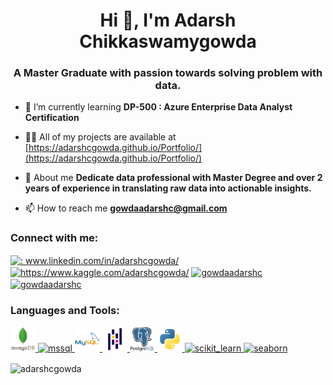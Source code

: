 <h1 align="center">Hi 👋, I'm Adarsh Chikkaswamygowda</h1>
<h3 align="center">A Master Graduate with passion towards solving problem with data.</h3>

- 🌱 I’m currently learning **DP-500 : Azure Enterprise Data Analyst Certification**

- 👨‍💻 All of my projects are available at [https://adarshcgowda.github.io/Portfolio/](https://adarshcgowda.github.io/Portfolio/)

- 💬 About me **Dedicate data professional with Master Degree and over 2 years of experience in translating raw data into actionable insights.**

- 📫 How to reach me **gowdaadarshc@gmail.com**

<h3 align="left">Connect with me:</h3>
<p align="left">
<a href="https://linkedin.com/in/: www.linkedin.com/in/adarshcgowda/" target="blank"><img align="center" src="https://raw.githubusercontent.com/rahuldkjain/github-profile-readme-generator/master/src/images/icons/Social/linked-in-alt.svg" alt=": www.linkedin.com/in/adarshcgowda/" height="30" width="40" /></a>
<a href="https://kaggle.com/https://www.kaggle.com/adarshcgowda/" target="blank"><img align="center" src="https://raw.githubusercontent.com/rahuldkjain/github-profile-readme-generator/master/src/images/icons/Social/kaggle.svg" alt="https://www.kaggle.com/adarshcgowda/" height="30" width="40" /></a>
<a href="https://www.hackerrank.com/gowdaadarshc" target="blank"><img align="center" src="https://raw.githubusercontent.com/rahuldkjain/github-profile-readme-generator/master/src/images/icons/Social/hackerrank.svg" alt="gowdaadarshc" height="30" width="40" /></a>
<a href="https://www.leetcode.com/gowdaadarshc" target="blank"><img align="center" src="https://raw.githubusercontent.com/rahuldkjain/github-profile-readme-generator/master/src/images/icons/Social/leet-code.svg" alt="gowdaadarshc" height="30" width="40" /></a>
</p>

<h3 align="left">Languages and Tools:</h3>
<p align="left"> <a href="https://www.mongodb.com/" target="_blank" rel="noreferrer"> <img src="https://raw.githubusercontent.com/devicons/devicon/master/icons/mongodb/mongodb-original-wordmark.svg" alt="mongodb" width="40" height="40"/> </a> <a href="https://www.microsoft.com/en-us/sql-server" target="_blank" rel="noreferrer"> <img src="https://www.svgrepo.com/show/303229/microsoft-sql-server-logo.svg" alt="mssql" width="40" height="40"/> </a> <a href="https://www.mysql.com/" target="_blank" rel="noreferrer"> <img src="https://raw.githubusercontent.com/devicons/devicon/master/icons/mysql/mysql-original-wordmark.svg" alt="mysql" width="40" height="40"/> </a> <a href="https://pandas.pydata.org/" target="_blank" rel="noreferrer"> <img src="https://raw.githubusercontent.com/devicons/devicon/2ae2a900d2f041da66e950e4d48052658d850630/icons/pandas/pandas-original.svg" alt="pandas" width="40" height="40"/> </a> <a href="https://www.postgresql.org" target="_blank" rel="noreferrer"> <img src="https://raw.githubusercontent.com/devicons/devicon/master/icons/postgresql/postgresql-original-wordmark.svg" alt="postgresql" width="40" height="40"/> </a> <a href="https://www.python.org" target="_blank" rel="noreferrer"> <img src="https://raw.githubusercontent.com/devicons/devicon/master/icons/python/python-original.svg" alt="python" width="40" height="40"/> </a> <a href="https://scikit-learn.org/" target="_blank" rel="noreferrer"> <img src="https://upload.wikimedia.org/wikipedia/commons/0/05/Scikit_learn_logo_small.svg" alt="scikit_learn" width="40" height="40"/> </a> <a href="https://seaborn.pydata.org/" target="_blank" rel="noreferrer"> <img src="https://seaborn.pydata.org/_images/logo-mark-lightbg.svg" alt="seaborn" width="40" height="40"/> </a> </p>

<p><img align="center" src="https://github-readme-stats.vercel.app/api/top-langs?username=adarshcgowda&show_icons=true&locale=en&layout=compact" alt="adarshcgowda" /></p>
